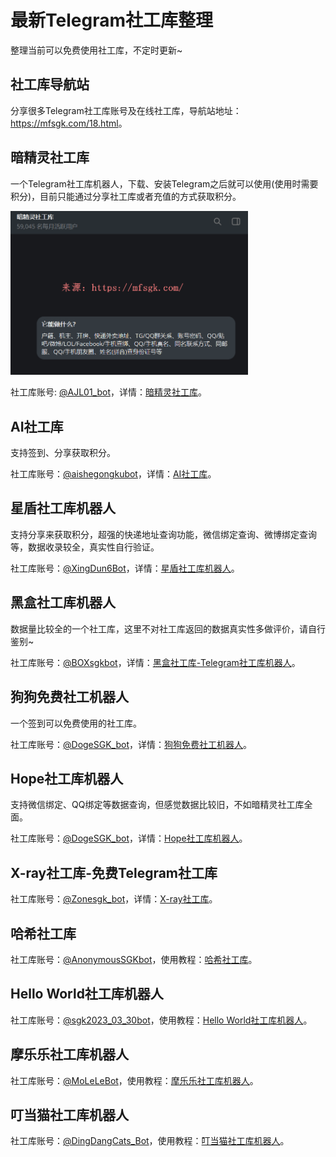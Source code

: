 # 最新Telegram社工库整理

整理当前可以免费使用社工库，不定时更新~

## 社工库导航站

分享很多Telegram社工库账号及在线社工库，导航站地址： <a href="https://mfsgk.com/18.html" target="_blank">https://mfsgk.com/18.html</a>。

## 暗精灵社工库

一个Telegram社工库机器人，下载、安装Telegram之后就可以使用(使用时需要积分)，目前只能通过分享社工库或者充值的方式获取积分。

<a href="https://mfsgk.com/18.html" target="_blank"><img src="imgs/暗精灵社工库.png" alt="暗精灵社工库" border="0" style="width:380px;"></a>


社工库账号: <a href="https://mfsgk.com/18.html" target="_blank">@AJL01_bot</a>，详情：<a href="https://mfsgk.com/18.html" target="_blank">暗精灵社工库</a>。


## AI社工库

支持签到、分享获取积分。

社工库账号：<a href="https://mfsgk.com/18.html" target="_blank">@aishegongkubot</a>，详情：<a href="https://mfsgk.com/18.html" target="_blank">AI社工库</a>。

## 星盾社工库机器人

支持分享来获取积分，超强的快递地址查询功能，微信绑定查询、微博绑定查询等，数据收录较全，真实性自行验证。

社工库账号：<a href="https://mfsgk.com/25.html" target="_blank">@XingDun6Bot</a>，详情：<a href="https://mfsgk.com/25.html" target="_blank">星盾社工库机器人</a>。

## 黑盒社工库机器人

数据量比较全的一个社工库，这里不对社工库返回的数据真实性多做评价，请自行鉴别~

社工库账号：<a href="https://mfsgk.com/30.html" target="_blank">@BOXsgkbot</a>，详情：<a href="https://mfsgk.com/30.html" target="_blank">黑盒社工库-Telegram社工库机器人</a>。


## 狗狗免费社工机器人

一个签到可以免费使用的社工库。

社工库账号：<a href="https://mfsgk.com/27.html" target="_blank">@DogeSGK_bot</a>，详情：<a href="https://mfsgk.com/27.html" target="_blank">狗狗免费社工机器人</a>。

## Hope社工库机器人

支持微信绑定、QQ绑定等数据查询，但感觉数据比较旧，不如暗精灵社工库全面。

社工库账号：<a href="https://mfsgk.com/34.html" target="_blank">@DogeSGK_bot</a>，详情：<a href="https://mfsgk.com/34.html" target="_blank">Hope社工库机器人</a>。


## X-ray社工库-免费Telegram社工库

社工库账号：<a href="https://mfsgk.com/36.html" target="_blank">@Zonesgk_bot</a>，详情：<a href="https://mfsgk.com/36.html" target="_blank">X-ray社工库</a>。

## 哈希社工库

社工库账号：<a href="https://mfsgk.com/38.html" target="_blank">@AnonymousSGKbot</a>，使用教程：<a href="https://mfsgk.com/38.html" target="_blank">哈希社工库</a>。

## Hello World社工库机器人

社工库账号：<a href="https://mfsgk.com/47.html" target="_blank">@sgk2023_03_30bot</a>，使用教程：<a href="https://mfsgk.com/47.html" target="_blank">Hello World社工库机器人</a>。


## 摩乐乐社工库机器人

社工库账号：<a href="https://mfsgk.com/49.html" target="_blank">@MoLeLeBot</a>，使用教程：<a href="https://mfsgk.com/14.html" target="_blank">摩乐乐社工库机器人</a>。

## 叮当猫社工库机器人

社工库账号：<a href="https://mfsgk.com/52.html" target="_blank">@DingDangCats_Bot</a>，使用教程：<a href="https://mfsgk.com/52.html" target="_blank">叮当猫社工库机器人</a>。